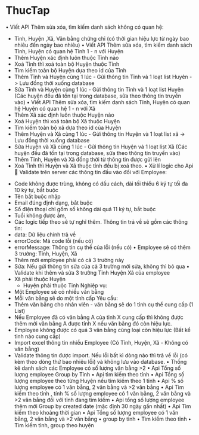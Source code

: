 # ThucTap
•	Viết API Thêm sửa xóa, tìm kiếm danh sách không có quan hệ:
+	Tỉnh, Huyện ,Xã, Văn bằng chứng chỉ (có thời gian hiệu lực từ ngày bao nhiêu đến ngày bao nhiêu)
•	Viết API Thêm sửa xóa, tìm kiếm danh sách Tỉnh, Huyện có quan hệ Tỉnh 1 - n với Huyện
+	Thêm Huyện xác định luôn thuộc Tỉnh nào
+	Xoá Tỉnh thì xoá toàn bộ Huyện thuộc Tỉnh
+	Tìm kiếm toàn bộ Huyện dựa theo id của Tỉnh
+	Thêm Tỉnh và Huyện cùng 1 lúc - Gửi thông tin Tỉnh và 1 loạt list Huyên -> Lưu đồng thời xuống database
+	Sửa Tỉnh và Huyện cùng 1 lúc - Gửi thông tin Tỉnh và 1 loạt list Huyên (Các huyện đều đã tồn tại trong database, sửa theo thông tin truyền vào)
•	Viết API Thêm sửa xóa, tìm kiếm danh sách Tỉnh, Huyện có quan hệ Huyện có quan hệ 1 - n với Xã
+	Thêm Xã xác định luôn thuộc Huyện nào
+	Xoá Huyện thì xoá toàn bộ Xã thuộc Huyện
+	Tìm kiếm toàn bộ xã dựa theo id của Huyện
+	Thêm Huyện và Xã cùng 1 lúc - Gửi thông tin Huyện và 1 loạt list xã -> Lưu đồng thời xuống database
+	Sửa Huyện và Xã cùng 1 lúc - Gửi thông tin Huyện và 1 loạt list Xã (Các huyện đều đã tồn tại trong database, sửa theo thông tin truyền vào)
+	 Thêm Tỉnh, Huyện và Xã đồng thời từ thông tin được gửi lên
+	 Xoá Tỉnh thì Huyện và Xã thuộc tỉnh đều bị xoá theo.
•	Xử lí logic cho Api
	Validate trên server các thông tin đầu vào đối với Employee:
- Code không được trùng, không có dấu cách, dài tối thiểu 6 ký tự tối đa 10 ký tự, bắt buộc
- Tên bắt buộc nhập 
- Email đúng định dạng, bắt buộc
- Số điện thoại chỉ gồm số không dài quá 11 ký tự, bắt buộc
- Tuổi không được âm, 
- Các logic tiếp theo sẽ tự nghĩ thêm. 
Thông tin trả về sẽ gồm các thông tin:
- data: Dữ liệu chính trả về
- errorCode: Mã code lỗi (nếu có)
- errorMessage: Thông tin cụ thể của lỗi (nếu có)
•	Employee sẽ có thêm 3 trường: Tỉnh, Huyện, Xã
 - Thêm mới employee phải có cả 3 trường này
 - Sửa: Nếu gửi thông tin sửa của cả 3 trường mới sửa, không thì bỏ qua
•	Validate khi thêm và sửa 3 trường Tỉnh Huyện Xã của employee
- Xã phải thuộc Huyện
     -  Huyện phải thuộc Tỉnh
Nghiệp vụ:
 - Một Employee sẽ có nhiều văn bằng
 - Mỗi văn bằng sẽ do một tỉnh cấp
Yêu cầu:
 - Thêm văn bằng cho nhân viên - văn bằng sẽ do 1 tỉnh cụ thể cung cấp (1 List)
 - Nếu Employee đã có  văn bằng A của tỉnh X cung cấp thì không được thêm mới văn bằng A được tỉnh X nếu văn bằng đó còn hiệu lực.
 - Employee không được có quá 3 văn bằng cùng loại còn hiệu lực (Bất kể tỉnh nào cung cấp)
- Import excel thông tin nhiều Employee (Có Tỉnh, Huyện, Xã - Không có văn bằng)
- Validate thông tin được import. Nếu lỗi bất kì dòng nào thì trả về lỗi (có kèm theo dòng thứ bao nhiêu lỗi) và không lưu vào database.
•	Thống kê danh sách các Employee có số lượng văn bằng >2
•	Api  Tổng số lượng employee Group by Tỉnh
•	Api  tìm kiếm theo tỉnh
•	Api Tổng số lượng employee theo từng Huyện nếu tìm kiếm theo 1 tỉnh
•	Api  % số lượng employee có 1 văn bằng, 2 văn bằng và  >2 văn bằng
•	Api Tìm kiếm theo tỉnh , tính % số lượng employee có 1 văn bằng, 2 văn bằng và  >2 văn bằng đối với tỉnh đang tìm kiếm
•	Api tổng số lượng employee thêm mới Group by created date (mặc định  30 ngày gần nhất)
•	Api Tìm kiếm theo khoảng thời gian
•	 Api Tổng số lượng employee có 1 văn bằng, 2 văn bằng và  >2 văn bằng
•	group by tỉnh
•	Tìm kiếm theo tỉnh 
•	Tìm kiếm tỉnh, group theo huyện
